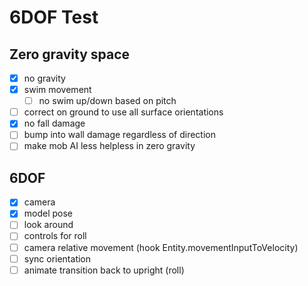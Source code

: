 # 6DOF Test

## Zero gravity space
-[x] no gravity
-[x] swim movement
  -[ ] no swim up/down based on pitch
-[ ] correct on ground to use all surface orientations
-[x] no fall damage
-[ ] bump into wall damage regardless of direction
-[ ] make mob AI less helpless in zero gravity

## 6DOF
-[x] camera
-[x] model pose
-[ ] look around
-[ ] controls for roll
-[ ] camera relative movement (hook Entity.movementInputToVelocity)
-[ ] sync orientation
-[ ] animate transition back to upright (roll)

